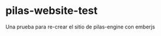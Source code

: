 # pilas-website-test

Una prueba para re-crear el sitio de pilas-engine con emberjs























